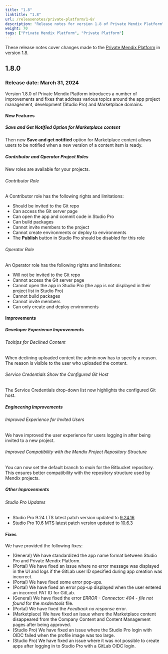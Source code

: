 ```yaml
---
title: "1.8"
linktitle: "1.8"
url: /releasenotes/private-platform/1-8/
description: "Release notes for version 1.8 of Private Mendix Platform"
weight: 70
tags: ["Private Mendix Platform", "Private Platform"]
---
```


These release notes cover changes made to the [Private Mendix Platform](/private-mendix-platform/) in version 1.8.

## 1.8.0

### Release date: March 31, 2024

Version 1.8.0 of Private Mendix Platform introduces a number of improvements and fixes that address various topics around the app project management, development (Studio Pro) and Marketplace domains.

#### New Features

##### Save and Get Notified Option for Marketplace content

Then new **Save and get notified** option for Marketplace content allows users to be notified when a new version of a content item is ready.

##### Contributor and Operator Project Roles

New roles are available for your projects.

###### Contributor Role

A Contributor role has the following rights and limitations:

* Should be invited to the Git repo
* Can access the Git server page
* Can open the app and commit code in Studio Pro
* Can build packages
* Cannot invite members to the project
* Cannot create environments or deploy to environments
* The **Publish** button in Studio Pro should be disabled for this role

###### Operator Role

An Operator role has the following rights and limitations:

* Will not be invited to the Git repo
* Cannot access the Git server page
* Cannot open the app in Studio Pro (the app is not displayed in their project list in Studio Pro)
* Cannot build packages
* Cannot invite members
* Can only create and deploy environments

#### Improvements

##### Developer Experience Improvements

###### Tooltips for Declined Content

When declining uploaded content the admin now has to specify a reason. The reason is visible to the user who uploaded the content.

###### Service Credentials Show the Configured Git Host

The Service Credentials drop-down list now highlights the configured Git host.

##### Engineering Improvements

###### Improved Experience for Invited Users

We have improved the user experience for users logging in after being invited to a new project.

###### Improved Compatibility with the Mendix Project Repository Structure

You can now set the default branch to *main* for the Bitbucket repository. This ensures better compatibility with the repository structure used by Mendix projects.

##### Other Improvements

###### Studio Pro Updates

* Studio Pro 9.24 LTS latest patch version updated to [9.24.16](/releasenotes/studio-pro/9.24/#92416)
* Studio Pro 10.6 MTS latest patch version updated to [10.6.3](/releasenotes/studio-pro/10.6/#1063)

#### Fixes

We have provided the following fixes:

* (General) We have standardized the app name format between Studio Pro and Private Mendix Platform.
* (Portal) We have fixed an issue where no error message was displayed in the UI and logs if the GitLab user ID specified during app creation was incorrect.
* (Portal) We have fixed some error pop-ups.
* (Portal) We have fixed an error pop-up displayed when the user entered an incorrect PAT ID for GitLab.
* (General) We have fixed the error *ERROR - Connector: 404 - file not found* for the *mxdevtools* file.
* (Portal) We have fixed the *Feedback no response* error.
* (Marketplace) We have fixed an issue where the Marketplace content disappeared from the Company Content and Content Management pages after being approved.
* (Studio Pro) We have fixed an issue where the Studio Pro login with OIDC failed when the profile image was too large.
* (Studio Pro) We have fixed an issue where it was not possible to create apps after logging in to Studio Pro with a GitLab OIDC login.
